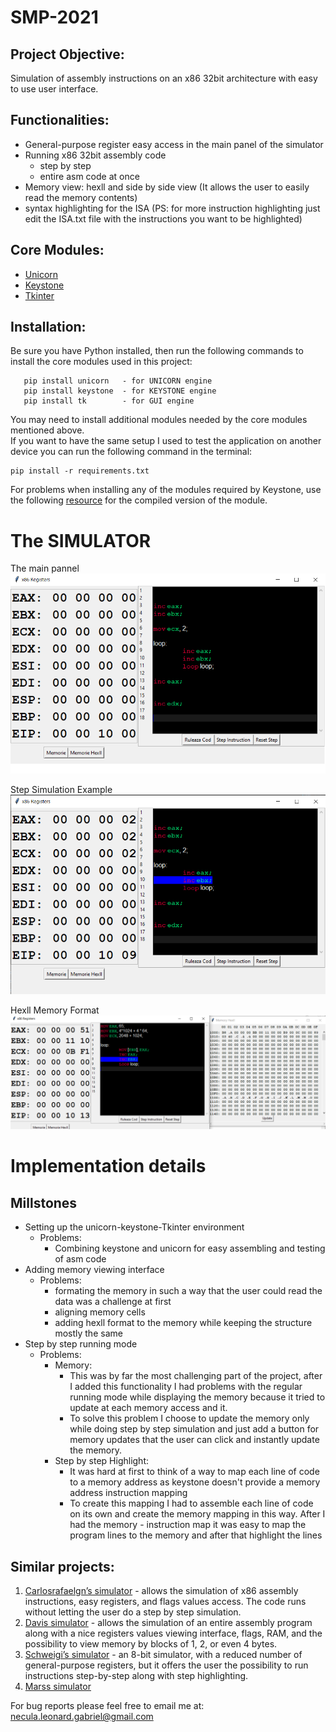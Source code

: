 # SMP-2021


## Project Objective:
Simulation of assembly instructions on an x86 32bit architecture with easy to use user interface.
## Functionalities:
- General-purpose register easy access in the main panel of the simulator
- Running x86 32bit assembly code
    - step by step 
    - entire asm code at once 
- Memory view: hexll and side by side view (It allows the user to easily read the memory contents)
- syntax highlighting for the ISA (PS: for more instruction highlighting just edit the ISA.txt file with the instructions you want to be highlighted)



## Core Modules:
- [Unicorn](https://www.unicorn-engine.org/)
- [Keystone](https://www.keystone-engine.org/)
- [Tkinter](https://docs.python.org/3/library/tkinter.html)

## Installation:

Be sure you have Python installed, then run the following commands to install the core modules used in this project: </br>
```
   pip install unicorn   - for UNICORN engine 
   pip install keystone  - for KEYSTONE engine
   pip install tk        - for GUI engine
```
You may need to install additional modules needed by the core modules mentioned above. <br>
If you want to have the same setup I used to test the application on another device you can run the following command in the terminal:
```
pip install -r requirements.txt  
```
For problems when installing any of the modules required by Keystone, use the following [resource](https://www.lfd.uci.edu/~gohlke/pythonlibs/) for the compiled version of the module. 
# The SIMULATOR

The main pannel <br>
![image](images/Simulator_Base_View.png)

Step Simulation Example <br>
![image](images/Simulator_Step_View.png)

Hexll Memory Format <br>
![image](images/Simulator_Hexll_Memory_View.png)

# Implementation details

## Millstones

- Setting up the unicorn-keystone-Tkinter environment 
    - Problems:
        - Combining keystone and unicorn for easy assembling and testing of asm code 
- Adding memory viewing interface
    - Problems:
        - formating the memory in such a way that the user could read the data was a challenge at first
        - aligning memory cells 
        - adding hexll format to the memory while keeping the structure mostly the same
- Step by step running mode
    - Problems:
        - Memory:
            - This was by far the most challenging part of the project, after I added this functionality I had problems with the regular running mode while displaying the memory because it tried to update at each memory access and it. 
            - To solve this problem I choose to update the memory only while doing step by step simulation and just add a button for memory updates that the user can click and instantly update the memory.
        - Step by step Highlight:
            - It was hard at first to think of a way to map each line of code to a memory address as keystone doesn't provide a memory address instruction mapping
            - To create this mapping I had to assemble each line of code on its own and create the memory mapping in this way. After I had the memory - instruction map it was easy to map the program lines to the memory and after that highlight the lines 

## Similar projects:
1. [Carlosrafaelgn’s simulator](https://carlosrafaelgn.com.br/asm86/) - allows the simulation of x86 assembly instructions, easy registers, and flags values access. The code runs without letting the user do a step by step simulation.
2. [Davis simulator](https://kobzol.github.io/davis/) - allows the simulation of an entire assembly program along with a nice registers values viewing interface, flags, RAM, and the possibility to view memory by blocks of 1, 2, or even 4 bytes.
3. [Schweigi’s simulator](https://schweigi.github.io/assembler-simulator/) - an 8-bit simulator, with a reduced number of general-purpose registers, but it offers the user the possibility to run instructions step-by-step along with step highlighting.
4. [Marss simulator](https://github.com/avadhpatel/marss)



For bug reports please feel free to email me at: necula.leonard.gabriel@gmail.com